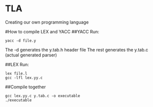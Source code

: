 # TLA
Creating our own programming language

#How to compile LEX and YACC
##YACC
Run:
```
yacc -d file.y
```
The -d generates the y.tab.h header file
The rest generates the y.tab.c (actual generated parser)

##LEX
Run:
```
lex file.l
gcc -lfl lex.yy.c
```

##Compile together
```
gcc lex.yy.c y.tab.c -o executable
./executable
```
